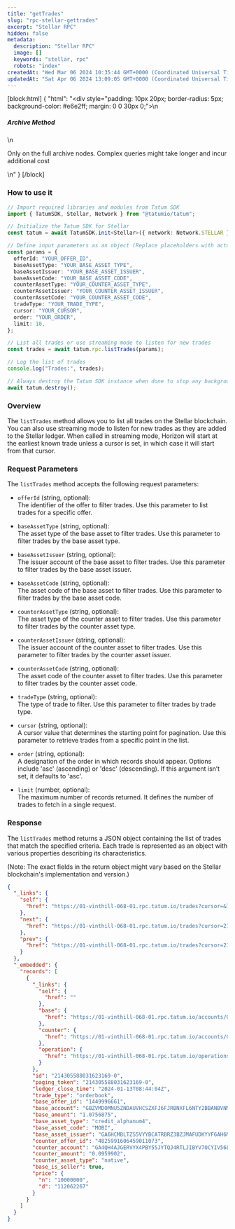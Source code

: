 ```yaml
---
title: "getTrades"
slug: "rpc-stellar-gettrades"
excerpt: "Stellar RPC"
hidden: false
metadata: 
  description: "Stellar RPC"
  image: []
  keywords: "stellar, rpc"
  robots: "index"
createdAt: "Wed Mar 06 2024 10:35:44 GMT+0000 (Coordinated Universal Time)"
updatedAt: "Sat Apr 06 2024 13:09:05 GMT+0000 (Coordinated Universal Time)"
---
```

[block:html]
{
  "html": "<div style=\"padding: 10px 20px; border-radius: 5px; background-color: #e6e2ff; margin: 0 0 30px 0;\">\n  <h5>Archive Method</h5>\n  <p>Only on the full archive nodes. Complex queries might take longer and incur additional cost</p>\n</div>"
}
[/block]


### How to use it

```typescript
// Import required libraries and modules from Tatum SDK
import { TatumSDK, Stellar, Network } from "@tatumio/tatum";

// Initialize the Tatum SDK for Stellar
const tatum = await TatumSDK.init<Stellar>({ network: Network.STELLAR });

// Define input parameters as an object (Replace placeholders with actual values and remove redundant)
const params = {
  offerId: "YOUR_OFFER_ID",
  baseAssetType: "YOUR_BASE_ASSET_TYPE",
  baseAssetIssuer: "YOUR_BASE_ASSET_ISSUER",
  baseAssetCode: "YOUR_BASE_ASSET_CODE",
  counterAssetType: "YOUR_COUNTER_ASSET_TYPE",
  counterAssetIssuer: "YOUR_COUNTER_ASSET_ISSUER",
  counterAssetCode: "YOUR_COUNTER_ASSET_CODE",
  tradeType: "YOUR_TRADE_TYPE",
  cursor: "YOUR_CURSOR",
  order: "YOUR_ORDER",
  limit: 10,
};

// List all trades or use streaming mode to listen for new trades
const trades = await tatum.rpc.listTrades(params);

// Log the list of trades
console.log("Trades:", trades);

// Always destroy the Tatum SDK instance when done to stop any background processes
await tatum.destroy();
```

### Overview

The `listTrades` method allows you to list all trades on the Stellar blockchain. You can also use streaming mode to listen for new trades as they are added to the Stellar ledger. When called in streaming mode, Horizon will start at the earliest known trade unless a cursor is set, in which case it will start from that cursor.

### Request Parameters

The `listTrades` method accepts the following request parameters:

- `offerId` (string, optional):  
  The identifier of the offer to filter trades. Use this parameter to list trades for a specific offer.

- `baseAssetType` (string, optional):  
  The asset type of the base asset to filter trades. Use this parameter to filter trades by the base asset type.

- `baseAssetIssuer` (string, optional):  
  The issuer account of the base asset to filter trades. Use this parameter to filter trades by the base asset issuer.

- `baseAssetCode` (string, optional):  
  The asset code of the base asset to filter trades. Use this parameter to filter trades by the base asset code.

- `counterAssetType` (string, optional):  
  The asset type of the counter asset to filter trades. Use this parameter to filter trades by the counter asset type.

- `counterAssetIssuer` (string, optional):  
  The issuer account of the counter asset to filter trades. Use this parameter to filter trades by the counter asset issuer.

- `counterAssetCode` (string, optional):  
  The asset code of the counter asset to filter trades. Use this parameter to filter trades by the counter asset code.

- `tradeType` (string, optional):  
  The type of trade to filter. Use this parameter to filter trades by trade type.

- `cursor` (string, optional):  
  A cursor value that determines the starting point for pagination. Use this parameter to retrieve trades from a specific point in the list.

- `order` (string, optional):  
  A designation of the order in which records should appear. Options include 'asc' (ascending) or 'desc' (descending). If this argument isn’t set, it defaults to 'asc'.

- `limit` (number, optional):  
  The maximum number of records returned. It defines the number of trades to fetch in a single request.

### Response

The `listTrades` method returns a JSON object containing the list of trades that match the specified criteria. Each trade is represented as an object with various properties describing its characteristics.

(Note: The exact fields in the return object might vary based on the Stellar blockchain's implementation and version.)

```json
{
  "_links": {
    "self": {
      "href": "https://01-vinthill-068-01.rpc.tatum.io/trades?cursor=&limit=10&order=asc"
    },
    "next": {
      "href": "https://01-vinthill-068-01.rpc.tatum.io/trades?cursor=214305588031721473-2&limit=10&order=asc"
    },
    "prev": {
      "href": "https://01-vinthill-068-01.rpc.tatum.io/trades?cursor=214305588031623169-0&limit=10&order=desc"
    }
  },
  "_embedded": {
    "records": [
      {
        "_links": {
          "self": {
            "href": ""
          },
          "base": {
            "href": "https://01-vinthill-068-01.rpc.tatum.io/accounts/GBZVMDOMNU5ZNDAUVHCSZXFJ6FJRBNXFL6NTY2BBANBVNM6NWPGTFUCV"
          },
          "counter": {
            "href": "https://01-vinthill-068-01.rpc.tatum.io/accounts/GA4QH4AJGERVYX4PBY55JYTQJ4RTLJIBYV7OCYIV56LWZE5MVDH3R3UQ"
          },
          "operation": {
            "href": "https://01-vinthill-068-01.rpc.tatum.io/operations/214305588031623169"
          }
        },
        "id": "214305588031623169-0",
        "paging_token": "214305588031623169-0",
        "ledger_close_time": "2024-01-13T08:44:04Z",
        "trade_type": "orderbook",
        "base_offer_id": "1449996661",
        "base_account": "GBZVMDOMNU5ZNDAUVHCSZXFJ6FJRBNXFL6NTY2BBANBVNM6NWPGTFUCV",
        "base_amount": "1.0756875",
        "base_asset_type": "credit_alphanum4",
        "base_asset_code": "MOBI",
        "base_asset_issuer": "GA6HCMBLTZS5VYYBCATRBRZ3BZJMAFUDKYYF6AH6MVCMGWMRDNSWJPIH",
        "counter_offer_id": "4825991606459011073",
        "counter_account": "GA4QH4AJGERVYX4PBY55JYTQJ4RTLJIBYV7OCYIV56LWZE5MVDH3R3UQ",
        "counter_amount": "0.0959902",
        "counter_asset_type": "native",
        "base_is_seller": true,
        "price": {
          "n": "10000000",
          "d": "112062267"
        }
      }
    ]
  }
}
```
